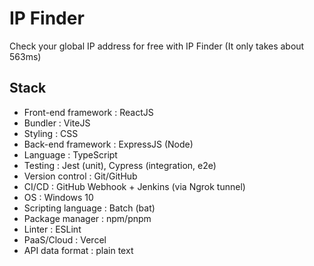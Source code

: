 # IP Finder

Check your global IP address for free with IP Finder
(It only takes about 563ms)

## Stack

- Front-end framework : ReactJS
- Bundler : ViteJS
- Styling : CSS
- Back-end framework : ExpressJS (Node)
- Language : TypeScript
- Testing : Jest (unit), Cypress (integration, e2e)
- Version control : Git/GitHub
- CI/CD : GitHub Webhook + Jenkins (via Ngrok tunnel)
- OS : Windows 10
- Scripting language : Batch (bat)
- Package manager : npm/pnpm
- Linter : ESLint
- PaaS/Cloud : Vercel
- API data format : plain text
